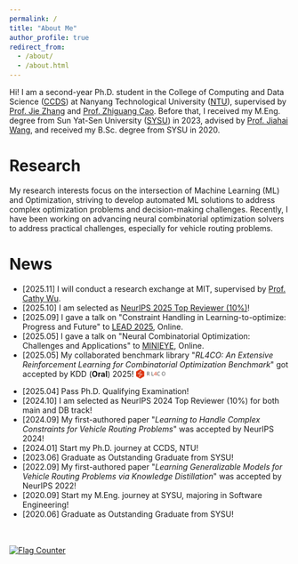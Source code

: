 ```yaml
---
permalink: /
title: "About Me"
author_profile: true
redirect_from: 
  - /about/
  - /about.html
---
```


Hi! I am a second-year Ph.D. student in the College of Computing and Data Science ([CCDS](https://www.ntu.edu.sg/computing)) at Nanyang Technological University ([NTU](https://www.ntu.edu.sg/)), supervised by [Prof. Jie Zhang](https://personal.ntu.edu.sg/zhangj/) and [Prof. Zhiguang Cao](https://zhiguangcaosg.github.io/). Before that, I received my M.Eng. degree from Sun Yat-Sen University ([SYSU](https://www.sysu.edu.cn/sysuen/)) in 2023, advised by [Prof. Jiahai Wang](https://www.semanticscholar.org/author/Jiahai-Wang/2815388), and received my B.Sc. degree from SYSU in 2020.


Research
======
My research interests focus on the intersection of Machine Learning (ML) and Optimization, striving to develop automated ML solutions to address complex optimization problems and decision-making challenges. Recently, I have been working on advancing neural combinatorial optimization solvers to address practical challenges, especially for vehicle routing problems. 


News
======
* [2025.11] I will conduct a research exchange at MIT, supervised by [Prof. Cathy Wu](https://www.wucathy.com/).
* [2025.10] I am selected as [NeurIPS 2025 Top Reviewer (10%)](https://neurips.cc/Conferences/2025/ProgramCommittee#top-reviewer)!
* [2025.09] I gave a talk on "Constraint Handling in Learning-to-optimize: Progress and Future" to [LEAD 2025](https://sites.google.com/view/leadworkshop2025), Online.
* [2025.05] I gave a talk on "Neural Combinatorial Optimization: Challenges and Applications" to [MINIEYE](https://www.minieye.cc/), Online.
* [2025.05] My collaborated benchmark library "_RL4CO: An Extensive Reinforcement Learning for Combinatorial Optimization Benchmark_" got accepted by KDD (**Oral**) 2025!    <a href="https://arxiv.org/abs/2306.17100" target="_blank"> <img src="https://raw.githubusercontent.com/ai4co/assets/main/svg/rl4co_animated_full.svg" alt="RL4CO" style="width: 60px; height: auto; vertical-align: bottom;"></a>
- [2025.04] Pass Ph.D. Qualifying Examination!
- [2024.10] I am selected as NeurIPS 2024 Top Reviewer (10%) for both main and DB track!  
- [2024.09] My first-authored paper "_Learning to Handle Complex Constraints for Vehicle Routing Problems_" was accepted by NeurIPS 2024!  
- [2024.01] Start my Ph.D. journey at CCDS, NTU!  
- [2023.06] Graduate as Outstanding Graduate from SYSU!  
- [2022.09] My first-authored paper "_Learning Generalizable Models for Vehicle Routing Problems via Knowledge Distillation_" was accepted by NeurIPS 2022!  
- [2020.09] Start my M.Eng. journey at SYSU, majoring in Software Engineering!  
- [2020.06] Graduate as Outstanding Graduate from SYSU!
<br/>
<br>
<a href="https://info.flagcounter.com/9Fz0"><img src="https://s11.flagcounter.com/count2/9Fz0/bg_FFFFFF/txt_000000/border_CCCCCC/columns_2/maxflags_10/viewers_0/labels_0/pageviews_1/flags_0/percent_0/" alt="Flag Counter" border="0"></a>
